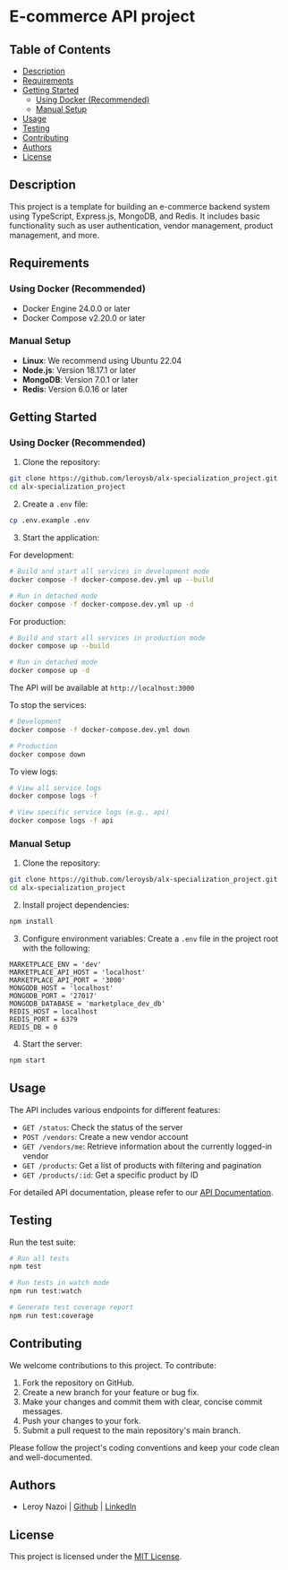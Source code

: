 # E-commerce API project
## Table of Contents

- [Description](#description)
- [Requirements](#requirements)
- [Getting Started](#getting-started)
  - [Using Docker (Recommended)](#using-docker-recommended)
  - [Manual Setup](#manual-setup)
- [Usage](#usage)
- [Testing](#testing)
- [Contributing](#contributing)
- [Authors](#authors)
- [License](#license)

## Description

This project is a template for building an e-commerce backend system using TypeScript, Express.js, MongoDB, and Redis. It includes basic functionality such as user authentication, vendor management, product management, and more.

## Requirements

### Using Docker (Recommended)
- Docker Engine 24.0.0 or later
- Docker Compose v2.20.0 or later

### Manual Setup
- **Linux**: We recommend using Ubuntu 22.04
- **Node.js**: Version 18.17.1 or later
- **MongoDB**: Version 7.0.1 or later
- **Redis**: Version 6.0.16 or later

## Getting Started

### Using Docker (Recommended)

1. Clone the repository:
```bash
git clone https://github.com/leroysb/alx-specialization_project.git
cd alx-specialization_project
```

2. Create a `.env` file:
```bash
cp .env.example .env
```

3. Start the application:

For development:
```bash
# Build and start all services in development mode
docker compose -f docker-compose.dev.yml up --build

# Run in detached mode
docker compose -f docker-compose.dev.yml up -d
```

For production:
```bash
# Build and start all services in production mode
docker compose up --build

# Run in detached mode
docker compose up -d
```

The API will be available at `http://localhost:3000`

To stop the services:
```bash
# Development
docker compose -f docker-compose.dev.yml down

# Production
docker compose down
```

To view logs:
```bash
# View all service logs
docker compose logs -f

# View specific service logs (e.g., api)
docker compose logs -f api
```

### Manual Setup

1. Clone the repository:
```bash
git clone https://github.com/leroysb/alx-specialization_project.git
cd alx-specialization_project
```

2. Install project dependencies:
```bash
npm install
```

3. Configure environment variables:
Create a `.env` file in the project root with the following:
```env
MARKETPLACE_ENV = 'dev'
MARKETPLACE_API_HOST = 'localhost'
MARKETPLACE_API_PORT = '3000'
MONGODB_HOST = 'localhost'
MONGODB_PORT = '27017'
MONGODB_DATABASE = 'marketplace_dev_db'
REDIS_HOST = localhost
REDIS_PORT = 6379
REDIS_DB = 0
```

4. Start the server:
```bash
npm start
```

## Usage

The API includes various endpoints for different features:

* `GET /status`: Check the status of the server
* `POST /vendors`: Create a new vendor account
* `GET /vendors/me`: Retrieve information about the currently logged-in vendor
* `GET /products`: Get a list of products with filtering and pagination
* `GET /products/:id`: Get a specific product by ID

For detailed API documentation, please refer to our [API Documentation](./docs/api.md).

## Testing

Run the test suite:
```bash
# Run all tests
npm test

# Run tests in watch mode
npm run test:watch

# Generate test coverage report
npm run test:coverage
```

## Contributing

We welcome contributions to this project. To contribute:

1. Fork the repository on GitHub.
2. Create a new branch for your feature or bug fix.
3. Make your changes and commit them with clear, concise commit messages.
4. Push your changes to your fork.
5. Submit a pull request to the main repository's main branch.

Please follow the project's coding conventions and keep your code clean and well-documented.

## Authors

* Leroy Nazoi | [Github](https://github.com/leroysbn) | [LinkedIn](https://linkedin.com/in/lsbn)

## License

This project is licensed under the [MIT License](./LICENSE).
